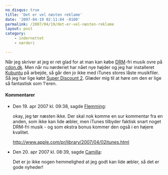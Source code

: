```yaml
---
no_disqus: true
title: 'Det er vel næsten reklame'
date: '2007-04-19 02:11:04 -0100'
permalink: /2007/04/19/det-er-vel-næsten-reklame
layout: post
category:
    - indernettet
    - nørderi

---
```

Når jeg skriver at jeg er ret glad for at man kan købe [DRM](http://en.wikipedia.org/wiki/Digital_Rights_Management)-fri musik ovre på [cdon.dk](http://www.cdon.dk/). Men når nu nørderiet har nået nye højder og jeg har installeret [Kubuntu](http://www.kubuntu.org/) på arbejde, så går den jo ikke med iTunes stores låste musikfiler. Så jeg har lige købt [Super Discount 2](http://www.pias.com/superdiscount2/). Glæder mig til at høre om den er lige så fantastisk som 1'eren.
<div class="vintage-comments">
<h4>Kommentarer </h4>
<ul class="vintage-comments-list"><li>
<p class="comment-meta">Den <time datetime="2007-04-19T21:38:29+02:00">19. apr 2007 kl.  09:38</time>, sagde <a href="http://netfactory.dk/">Flemming</a>:</p>
<p>okay, jeg tør næsten ikke. Der skal nok komme en sur kommentar fra en anden, som ikke kan lide æbler, men iTunes tilbyder faktisk snart noget DRM-fri musik - og som ekstra bonus kommer den også i en højere kvalitet.</p>
<p><a href="http://www.apple.com/pr/library/2007/04/02itunes.html">http://www.apple.com/pr/library/2007/04/02itunes.html</a></p>
</li>
<li>
<p class="comment-meta">Den <time datetime="2007-04-20T08:39:20+02:00">20. apr 2007 kl.  08:39</time>, sagde <a href="http://xoc.dk">Camilla</a>:</p>
<p>Det er jo ikke nogen hemmelighed at jeg godt kan lide æbler, så det er gode nyheder!</p>
</li>
</ul>
</div>
